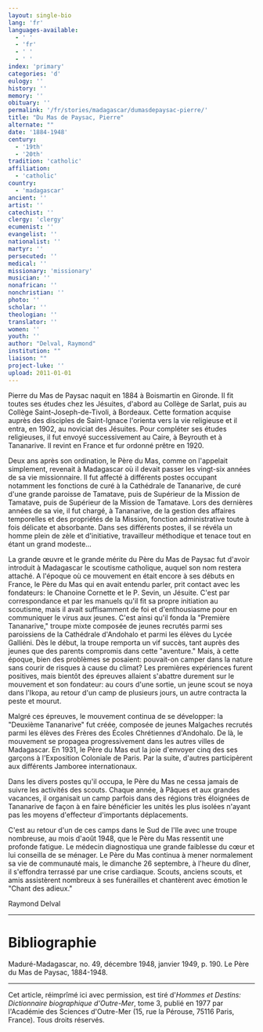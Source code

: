 ```yaml
---
layout: single-bio
lang: 'fr'
languages-available:
  - ' '
  - 'fr'
  - ' '
  - ' '
index: 'primary'
categories: 'd'
eulogy: ''
history: ''
memory: ''
obituary: ''
permalink: '/fr/stories/madagascar/dumasdepaysac-pierre/'
title: "Du Mas de Paysac, Pierre"
alternate: ""
date: '1884-1948'
century:
  - '19th'
  - '20th'
tradition: 'catholic'
affiliation:
  - 'catholic'
country:
  - 'madagascar'
ancient: ''
artist: ''
catechist: ''
clergy: 'clergy'
ecumenist: ''
evangelist: ''
nationalist: ''
martyr: ''
persecuted: ''
medical: ''
missionary: 'missionary'
musician: ''
nonafrican: ''
nonchristian: ''
photo: ''
scholar: ''
theologian: ''
translator: ''
women: ''
youth: ''
author: "Delval, Raymond"
institution: ""
liaison: ""
project-luke: ''
upload: 2011-01-01
---
```




Pierre du Mas de Paysac naquit en 1884 à Boismartin en Gironde. Il fit toutes ses études chez les Jésuites, d'abord au Collège de Sarlat, puis au Collège Saint-Joseph-de-Tivoli, à Bordeaux. Cette formation acquise auprès des disciples de Saint-Ignace l'orienta vers la vie religieuse et il entra, en 1902, au noviciat des Jésuites. Pour compléter ses études religieuses, il fut envoyé successivement au Caire, à Beyrouth et à Tananarive. Il revint en France et fur ordonné prêtre en 1920.

Deux ans après son ordination, le Père du Mas, comme on l'appelait simplement, revenait à Madagascar où il devait passer les vingt-six années de sa vie missionnaire. Il fut affecté à différents postes occupant notamment les fonctions de curé à la Cathédrale de Tananarive, de curé d'une grande paroisse de Tamatave, puis de Supérieur de la Mission de Tamatave, puis de Supérieur de la Mission de Tamatave. Lors des dernières années de sa vie, il fut chargé, à Tananarive, de la gestion des affaires temporelles et des propriétés de la Mission, fonction administrative toute à fois délicate et absorbante. Dans ses différents postes, il se révéla un homme plein de zèle et d'initiative, travailleur méthodique et tenace tout en étant un grand modeste…

La grande œuvre et le grande mérite du Père du Mas de Paysac fut d'avoir introduit à Madagascar le scoutisme catholique, auquel son nom restera attaché. A l'époque où ce mouvement en était encore à ses débuts en France, le Père du Mas qui en avait entendu parler, prit contact avec les fondateurs: le Chanoine Cornette et le P. Sevin, un Jésuite. C'est par correspondance et par les manuels qu'il fit sa propre initiation au scoutisme, mais il avait suffisamment de foi et d'enthousiasme pour en communiquer le virus aux jeunes. C'est ainsi qu'il fonda la "Première Tananarive," troupe mixte composée de jeunes recrutés parmi ses paroissiens de la Cathédrale d'Andohalo et parmi les élèves du Lycée Galliéni. Dès le début, la troupe remporta un vif succès, tant auprès des jeunes que des parents compromis dans cette "aventure." Mais, à cette époque, bien des problèmes se posaient: pouvait-on camper dans la nature sans courir de risques à cause du climat? Les premières expériences furent positives, mais bientôt des épreuves allaient s'abattre durement sur le mouvement et son fondateur: au cours d'une sortie, un jeune scout se noya dans l'Ikopa, au retour d'un camp de plusieurs jours, un autre contracta la peste et mourut.

Malgré ces épreuves, le mouvement continua de se développer: la "Deuxième Tananarive" fut créée, composée de jeunes Malgaches recrutés parmi les élèves des Frères des Écoles Chrétiennes d'Andohalo. De là, le mouvement se propagea progressivement dans les autres villes de Madagascar. En 1931, le Père du Mas eut la joie d'envoyer cinq des ses garçons à l'Exposition Coloniale de Paris. Par la suite, d'autres participèrent aux différents Jamboree internationaux.

Dans les divers postes qu'il occupa, le Père du Mas ne cessa jamais de suivre les activités des scouts. Chaque année, à Pâques et aux grandes vacances, il organisait un camp parfois dans des régions très éloignées de Tananarive de façon à en faire bénéficier les unités les plus isolées n'ayant pas les moyens d'effecteur d'importants déplacements.

C'est au retour d'un de ces camps dans le Sud de l'Ile avec une troupe nombreuse, au mois d'août 1948, que le Père du Mas ressentit une profonde fatigue. Le médecin diagnostiqua une grande faiblesse du cœur et lui conseilla de se ménager. Le Père du Mas continua à mener normalement sa vie de communauté mais, le dimanche 26 septembre, à l'heure du dîner, il s'effondra terrassé par une crise cardiaque. Scouts, anciens scouts, et amis assistèrent nombreux à ses funérailles et chantèrent avec émotion le "Chant des adieux."

Raymond Delval

---

# Bibliographie

Maduré-Madagascar, no. 49, décembre 1948, janvier 1949, p. 190. Le Père du Mas de Paysac, 1884-1948.

---

Cet article, réimprîmé ici avec permission, est tiré d'*Hommes et Destins: Dictionnaire biographique d'Outre-Mer*, tome 3, publié en 1977 par l'Académie des Sciences d'Outre-Mer (15, rue la Pérouse, 75116 Paris, France). Tous droits réservés.

